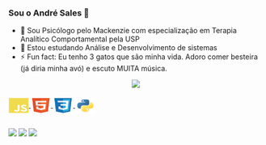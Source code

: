 ### Sou o André Sales 👋

- 🔭 Sou Psicólogo pelo Mackenzie com especialização em Terapia Analítico Comportamental pela USP
- 🌱 Estou estudando Análise e Desenvolvimento de sistemas
- ⚡ Fun fact: Eu tenho 3 gatos que são minha vida. Adoro comer besteira (já diria minha avó) e escuto MUITA música.
<div align="center">
  <a href="https://github.com/asalesg">
  <img height="160em" src="https://github-readme-stats.vercel.app/api?username=asalesg&show_icons=true&theme=unicorn&include_all_commits=true&count_private=true"/>
 
</div>

</div>
  <div style="display: inline_block"><br>
  <img align="center" alt="Rafa-Js" height="30" width="40" src="https://raw.githubusercontent.com/devicons/devicon/master/icons/javascript/javascript-plain.svg">
  <img align="center" alt="Rafa-HTML" height="30" width="40" src="https://raw.githubusercontent.com/devicons/devicon/master/icons/html5/html5-original.svg">
  <img align="center" alt="Rafa-CSS" height="30" width="40" src="https://raw.githubusercontent.com/devicons/devicon/master/icons/css3/css3-original.svg">
  <img align="center" alt="Rafa-Python" height="30" width="40" src="https://raw.githubusercontent.com/devicons/devicon/master/icons/python/python-original.svg">
</div>
  
  ##
  
  <div> 
  <a href="https://instagram.com/asalesg" target="_blank"><img src="https://img.shields.io/badge/-Instagram-%23E4405F?style=for-the-badge&logo=instagram&logoColor=white" target="_blank"></a>
  <a href = "mailto:asalesg@gmail.com"><img src="https://img.shields.io/badge/-Gmail-%23333?style=for-the-badge&logo=gmail&logoColor=white" target="_blank"></a>
  <a href="https://www.linkedin.com/in/andr%C3%A9-sales-552bb9206/" target="_blank"><img src="https://img.shields.io/badge/-LinkedIn-%230077B5?style=for-the-badge&logo=linkedin&logoColor=white" target="_blank"></a> 
